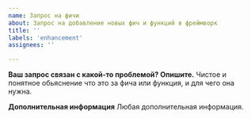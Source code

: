 ```yaml
---
name: Запрос на фичи
about: Запрос на добавление новых фич и функций в фреймворк
title: ''
labels: 'enhancement'
assignees: ''

---
```


**Ваш запрос связан с какой-то проблемой? Опишите.**
Чистое и понятное обьяснение что это за фича или функция, и для чего она нужна.

**Дополнительная информация**
Любая дополнительная информация.
